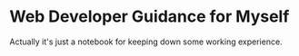 # Web Developer Guidance for Myself

Actually it's just a notebook for keeping down some working experience. 

